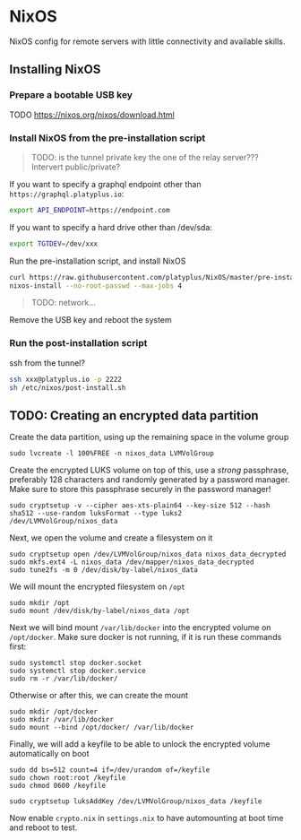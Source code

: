 # NixOS
NixOS config for remote servers with little connectivity and available skills.

## Installing NixOS

### Prepare a bootable USB key
TODO
https://nixos.org/nixos/download.html

### Install NixOS from the pre-installation script
> TODO: is the tunnel private key the one of the relay server??? Intervert public/private?

If you want to specify a graphql endpoint other than `https://graphql.platyplus.io`:
```sh
export API_ENDPOINT=https://endpoint.com
```
If you want to specify a hard drive other than /dev/sda:
```sh
export TGTDEV=/dev/xxx
```
Run the pre-installation script, and install NixOS
```sh
curl https://raw.githubusercontent.com/platyplus/NixOS/master/pre-install.sh | bash
nixos-install --no-root-passwd --max-jobs 4
```
> TODO: network...

Remove the USB key and reboot the system

### Run the post-installation script
ssh from the tunnel?
```sh
ssh xxx@platyplus.io -p 2222
sh /etc/nixos/post-install.sh
```

## TODO: Creating an encrypted data partition

Create the data partition, using up the remaining space in the volume group
```
sudo lvcreate -l 100%FREE -n nixos_data LVMVolGroup
```

Create the encrypted LUKS volume on top of this, use a *strong* passphrase, preferably 128 characters and randomly generated by a password manager. Make sure to store this passphrase securely in the password manager!
```
sudo cryptsetup -v --cipher aes-xts-plain64 --key-size 512 --hash sha512 --use-random luksFormat --type luks2 /dev/LVMVolGroup/nixos_data
```

Next, we open the volume and create a filesystem on it
```
sudo cryptsetup open /dev/LVMVolGroup/nixos_data nixos_data_decrypted
sudo mkfs.ext4 -L nixos_data /dev/mapper/nixos_data_decrypted
sudo tune2fs -m 0 /dev/disk/by-label/nixos_data
```

We will mount the encrypted filesystem on `/opt`
```
sudo mkdir /opt
sudo mount /dev/disk/by-label/nixos_data /opt
```

Next we will bind mount `/var/lib/docker` into the encrypted volume on `/opt/docker`. Make sure docker is not running, if it is run these commands first:
```
sudo systemctl stop docker.socket
sudo systemctl stop docker.service
sudo rm -r /var/lib/docker/
```
Otherwise or after this, we can create the mount
```
sudo mkdir /opt/docker
sudo mkdir /var/lib/docker
sudo mount --bind /opt/docker/ /var/lib/docker
```

Finally, we will add a keyfile to be able to unlock the encrypted volume automatically on boot
```
sudo dd bs=512 count=4 if=/dev/urandom of=/keyfile
sudo chown root:root /keyfile
sudo chmod 0600 /keyfile

sudo cryptsetup luksAddKey /dev/LVMVolGroup/nixos_data /keyfile
```

Now enable `crypto.nix` in `settings.nix` to have automounting at boot time and reboot to test.
